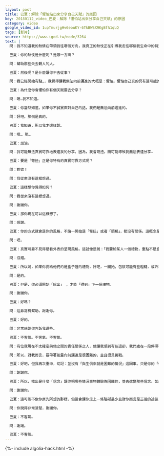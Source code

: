 ```yaml
---
layout: post
title: 巴夏：解除「懼怕站出來分享自己天賦」的原因
key: 20180112_video_巴夏：解除「懼怕站出來分享自己天賦」的原因
category: video
google_video_id: 1upTmurjgHv6eouKY-6TkBWSX9KgBfA1qLQ
tags: [影片]
source: https://www.igod.tw/node/3264
text: |
  問：我不知道我的熱情在帶領我往哪個方向，我真正的熱忱正在引導我走往哪個我生命中的特定方向？

  巴夏：你的熱忱是什麼呢？是哪一方面？

  問：幫助那些失去親人的人。

  巴夏：然後呢？是什麼讓你不去從事？

  問：我已經開始有點…，我覺得讓我無法向前邁進的大概是：懼怕。懼怕自己真的具有這可能的天賦要去分享。

  巴夏：為什麼你會懼怕你有個天賦要去分享？

  問：嗯…我不知道。

  巴夏：你當然知道。如果你不誠實面對自己的話，我們是無法向前邁進的。

  問：好吧。那倒是真的。

  巴夏：我知道，所以我才這樣說。

  問：嗯… 那…

  巴夏：加油。

  問：我可能無法真實可靠地表達我的分享，因為，我會彆扭，而可能導致我無法表達分享…

  巴夏：要是「彆扭」正是你特有的真實可靠方式呢？

  問：對欸！

  問：我從來沒有這樣想過。

  巴夏：這樣想你覺得如何？

  問：我從來沒有這樣想過。

  問：謝謝你。

  巴夏：那你現在可以這樣想了。

  問：感謝。

  巴夏：你的方式就會是你的風格，不論一開始是「彆扭」或者「順暢」，都沒有關係。這概念是：這正是你要去分享的天賦，而這就是讓「你所要分享的東西」真實可靠的原因。

  問：嗯。

  巴夏：真實可靠不見得是看外表的呈現風格。這就像是說：「我要給某人一個禮物，重點不是盒子裡的內容物，而是包裝紙」。並不真的如此。是盒子裡面的東西才是重點，對吧？

  問：沒錯。

  巴夏：所以說，如果你要給他們的是盒子裡的禮物，好吧，一開始，包裝可能有些粗糙，或許在一開始時你並沒有把盒子上的蝴蝶結繫緊，但是，隨著每一次的練習，一次又一次，當你又再給出禮物時，盒子上的包裝和蝴蝶結會變得越來越漂亮，越美觀、越好看，對吧？

  問：是的。

  巴夏：但是，你必須開始「給出」 ，才能「得到」下一份禮物。

  問：謝謝你。

  巴夏：好嗎？

  問：這非常有幫助。謝謝你。

  巴夏：好的。

  問：非常感謝你告訴我這些。

  巴夏：不客氣。不客氣。不客氣。

  問：有位我現在不太確定與他之間的責任關係之人，他讓我感到有些退卻，我們處在一段停滯不前的關係中。

  問：所以，對我而言，要帶著能量向前邁進是很困難的，並且很具挑戰。

  巴夏：好吧，但我再次重申，切記：並沒有「與生俱來就是困難的情況」這回事。只是你的「信念」和「定義」，以及「你與情況的關係」，讓你把某些情況體驗為「困難」。

  問：謝謝你。

  巴夏：所以，找出是什麼「信念」讓你把哪些情況事物體驗為困難的，並去改變那些信念。如此一來，那經驗將不再是困難的。

  問：謝謝你。

  巴夏：這可能不像你原先所想的那樣，但這會讓你走上一條阻礙最少且對你而言是正確的途徑，而這是我們說「不再是困難的」的意思。事情會以某種方式改變，而讓你更清楚地看見：哪些事情需要完成，哪些則不需去做。因為那些被稱為「困難」的經驗，可能只是「你認為某事應該要發生」的臆測，並非「某事必需發生」的真實情況，或甚至根本是你不需要(讓它發生在你身上)的經驗。

  問：你說得非常清楚，謝謝你。

  巴夏：不客氣。

  問：謝謝。

  巴夏：不客氣。
---
```


{%- include algolia-hack.html -%}
